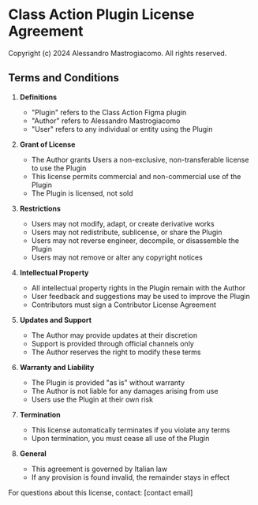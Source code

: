 # Class Action Plugin License Agreement

Copyright (c) 2024 Alessandro Mastrogiacomo. All rights reserved.

## Terms and Conditions

1. **Definitions**
   - "Plugin" refers to the Class Action Figma plugin
   - "Author" refers to Alessandro Mastrogiacomo
   - "User" refers to any individual or entity using the Plugin

2. **Grant of License**
   - The Author grants Users a non-exclusive, non-transferable license to use the Plugin
   - This license permits commercial and non-commercial use of the Plugin
   - The Plugin is licensed, not sold

3. **Restrictions**
   - Users may not modify, adapt, or create derivative works
   - Users may not redistribute, sublicense, or share the Plugin
   - Users may not reverse engineer, decompile, or disassemble the Plugin
   - Users may not remove or alter any copyright notices

4. **Intellectual Property**
   - All intellectual property rights in the Plugin remain with the Author
   - User feedback and suggestions may be used to improve the Plugin
   - Contributors must sign a Contributor License Agreement

5. **Updates and Support**
   - The Author may provide updates at their discretion
   - Support is provided through official channels only
   - The Author reserves the right to modify these terms

6. **Warranty and Liability**
   - The Plugin is provided "as is" without warranty
   - The Author is not liable for any damages arising from use
   - Users use the Plugin at their own risk

7. **Termination**
   - This license automatically terminates if you violate any terms
   - Upon termination, you must cease all use of the Plugin

8. **General**
   - This agreement is governed by Italian law
   - If any provision is found invalid, the remainder stays in effect

For questions about this license, contact: [contact email] 